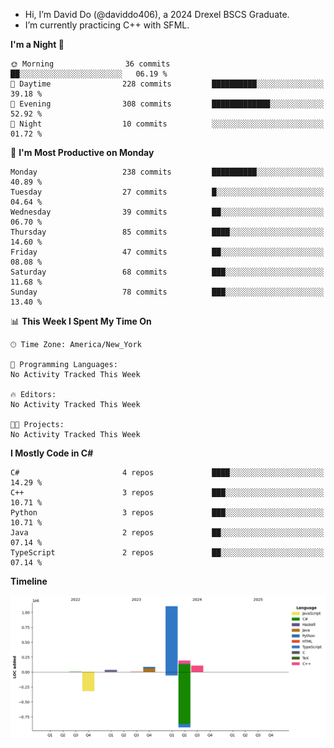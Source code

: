 - Hi, I’m David Do (@daviddo406), a 2024 Drexel BSCS Graduate.
- I’m currently practicing C++ with SFML.


<!--START_SECTION:waka-->
**I'm a Night 🦉** 

```text
🌞 Morning                36 commits          ██░░░░░░░░░░░░░░░░░░░░░░░   06.19 % 
🌆 Daytime                228 commits         ██████████░░░░░░░░░░░░░░░   39.18 % 
🌃 Evening                308 commits         █████████████░░░░░░░░░░░░   52.92 % 
🌙 Night                  10 commits          ░░░░░░░░░░░░░░░░░░░░░░░░░   01.72 % 
```
📅 **I'm Most Productive on Monday** 

```text
Monday                   238 commits         ██████████░░░░░░░░░░░░░░░   40.89 % 
Tuesday                  27 commits          █░░░░░░░░░░░░░░░░░░░░░░░░   04.64 % 
Wednesday                39 commits          ██░░░░░░░░░░░░░░░░░░░░░░░   06.70 % 
Thursday                 85 commits          ████░░░░░░░░░░░░░░░░░░░░░   14.60 % 
Friday                   47 commits          ██░░░░░░░░░░░░░░░░░░░░░░░   08.08 % 
Saturday                 68 commits          ███░░░░░░░░░░░░░░░░░░░░░░   11.68 % 
Sunday                   78 commits          ███░░░░░░░░░░░░░░░░░░░░░░   13.40 % 
```


📊 **This Week I Spent My Time On** 

```text
🕑︎ Time Zone: America/New_York

💬 Programming Languages: 
No Activity Tracked This Week

🔥 Editors: 
No Activity Tracked This Week

🐱‍💻 Projects: 
No Activity Tracked This Week
```

**I Mostly Code in C#** 

```text
C#                       4 repos             ████░░░░░░░░░░░░░░░░░░░░░   14.29 % 
C++                      3 repos             ███░░░░░░░░░░░░░░░░░░░░░░   10.71 % 
Python                   3 repos             ███░░░░░░░░░░░░░░░░░░░░░░   10.71 % 
Java                     2 repos             ██░░░░░░░░░░░░░░░░░░░░░░░   07.14 % 
TypeScript               2 repos             ██░░░░░░░░░░░░░░░░░░░░░░░   07.14 % 
```



**Timeline**

![Lines of Code chart](https://raw.githubusercontent.com/daviddo406/daviddo406/main/assets/bar_graph.png)


<!--END_SECTION:waka-->
